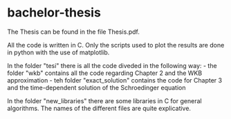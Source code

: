 # bachelor-thesis

The Thesis can be found in the file Thesis.pdf.

All the code is written in C. Only the scripts used to plot the results are done in python with the use of matplotlib.

In the folder "tesi" there is all the code diveded in the following way: 
      - the folder "wkb" contains all the code regarding Chapter 2 and the WKB approximation
      - teh folder "exact_solution" contains the code for Chapter 3 and the time-dependent solution of the Schroedinger equation
      
In the folder "new_libraries" there are some libraries in C for general algorithms. The names of the different files are quite explicative.

